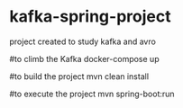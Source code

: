 # kafka-spring-project
project created to study kafka and avro

#to climb the Kafka
docker-compose up

#to build the project
mvn clean install

#to execute the project
mvn spring-boot:run


